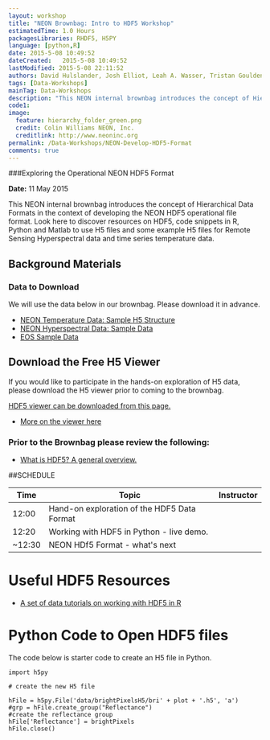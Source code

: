 ```yaml
---
layout: workshop
title: "NEON Brownbag: Intro to HDF5 Workshop"
estimatedTime: 1.0 Hours
packagesLibraries: RHDF5, H5PY
language: [python,R]
date: 2015-5-08 10:49:52
dateCreated:   2015-5-08 10:49:52
lastModified: 2015-5-08 22:11:52
authors: David Hulslander, Josh Elliot, Leah A. Wasser, Tristan Goulden 
tags: [Data-Workshops]
mainTag: Data-Workshops
description: "This NEON internal brownbag introduces the concept of Hierarchical Data Formats in the context of developing the NEON HDF5 operational file format. Look here to discover resources on HDF5, code snippets in R, Python and Matlab to use H5 files and some example H5 files for Remote Sensing Hyperspectral data and time series temperature data."
code1: 
image:
  feature: hierarchy_folder_green.png
  credit: Colin Williams NEON, Inc.
  creditlink: http://www.neoninc.org
permalink: /Data-Workshops/NEON-Develop-HDF5-Format
comments: true 
---
```


###Exploring the Operational NEON HDF5 Format

**Date:** 11 May 2015

This NEON internal brownbag introduces the concept of Hierarchical Data Formats 
in the context of developing the NEON HDF5 operational file format. Look here to 
discover resources on HDF5, code snippets in R, Python and Matlab to use H5 files 
and some example H5 files for Remote Sensing Hyperspectral data and time series 
temperature data.

<div id="objectives">

<h2>Background Materials</h2>

<h3>Data to Download</h3>
<p>We will use the data below in our brownbag. Please download it in advance.</p>

<ul>
<li><a href="http://neondataskills.org/data/NEON_TowerDataD3_D10.hdf5" class="btn btn-success"> NEON Temperature Data: Sample H5 
Structure</a></li>
<li><a href="##" class="btn btn-success"> NEON Hyperspectral Data: Sample Data
</a></li>
<li><a href="##" class="btn btn-success"> EOS Sample Data</a></li>

</ul>

<h2>Download the Free H5 Viewer</h2>

<p>If you would like to participate in the hands-on exploration of H5 data, 
please download the H5 viewer prior to coming to the brownbag.</p>

<a href="http://www.hdfgroup.org/products/java/release/download.html" target="_blank" class="btn btn-success"> HDF5 viewer can be downloaded from this page.</a>



<ul>
<li><a href="http://neondataskills.org/HDF5/Exploring-Data-HDFView/">More on the
 viewer here</a></li>
</ul>

<h3>Prior to the Brownbag please review the following:</h3>
<ul>
<li><a href="http://neondataskills.org/HDF5/About/">What is HDF5? A general overview.</a></li>
</ul>

</div>



##SCHEDULE


| Time        | Topic         | Instructor | 
|-------------|---------------|------------|
| 12:00     | Hand-on exploration of the HDF5 Data Format |          |
| 12:20     | Working with HDF5 in Python - live demo.      |            |
| ~12:30 | NEON HDf5 Format - what's next     |      |

 
# Useful HDF5 Resources

* [A set of data tutorials on working with HDF5 in R](http://neondataskills.org/HDF5/ "Working with HDF5 in R")


# Python Code to Open HDF5 files

The code below is starter code to create an H5 file in Python.

	import h5py

	# create the new H5 file

	hFile = h5py.File('data/brightPixelsH5/bri' + plot + '.h5', 'a') 
	#grp = hFile.create_group("Reflectance")
	#create the reflectance group
	hFile['Reflectance'] = brightPixels
	hFile.close()
